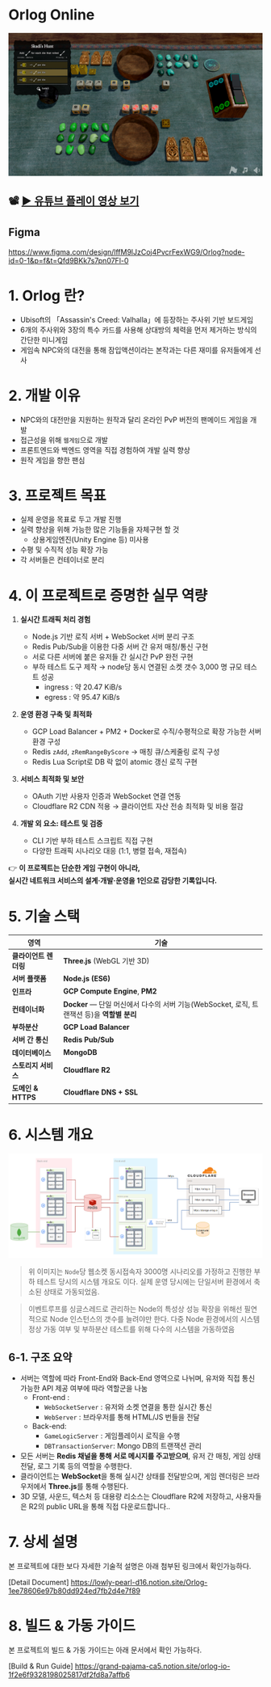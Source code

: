 # Orlog Online
![alt text](Images/thumbnail.png)



## 📽 [▶ 유튜브 플레이 영상 보기](https://www.youtube.com/watch?v=zSa8XJc0aY4)


## Figma
https://www.figma.com/design/lffM9lJzCoj4PvcrFexWG9/Orlog?node-id=0-1&p=f&t=Qfd9BKk7s7pn07Fl-0


# 1. Orlog 란?
- Ubisoft의 「Assassin's Creed: Valhalla」에 등장하는 주사위 기반 보드게임
- 6개의 주사위와 3장의 특수 카드를 사용해 상대방의 체력을 먼저 제거하는 방식의 간단한 미니게임
- 게임속 NPC와의 대전을 통해 잠입액션이라는 본작과는 다른 재미를 유저들에게 선사

# 2. 개발 이유
- NPC와의 대전만을 지원하는 원작과 달리 온라인 PvP 버전의 팬메이드 게임을 개발
- 접근성을 위해 `웹게임`으로 개발
- 프론트엔드와 백엔드 영역을 직접 경험하여 개발 실력 향상
- 원작 게임을 향한 팬심



# 3. 프로젝트 목표
- 실제 운영을 목표로 두고 개발 진행
- 실력 향상을 위해 가능한 많은 기능들을 자체구현 할 것
  - 상용게임엔진(Unity Engine 등) 미사용
- 수평 및 수직적 성능 확장 가능
- 각 서버들은 컨테이너로 분리


# 4. 이 프로젝트로 증명한 실무 역량

1. **실시간 트래픽 처리 경험**
   - Node.js 기반 로직 서버 + WebSocket 서버 분리 구조
   - Redis Pub/Sub을 이용한 다중 서버 간 유저 매칭/통신 구현
   - 서로 다른 서버에 붙은 유저들 간 실시간 PvP 완전 구현
   - 부하 테스트 도구 제작 → node당 동시 연결된 소켓 갯수 3,000 명 규모 테스트 성공
     - ingress : 약 20.47 KiB/s
     - egress : 약 95.47 KiB/s

2. **운영 환경 구축 및 최적화**
   - GCP Load Balancer + PM2 + Docker로 수직/수평적으로 확장 가능한 서버 환경 구성
   - Redis `zAdd`, `zRemRangeByScore` → 매칭 큐/스케줄링 로직 구성
   - Redis Lua Script로 DB 락 없이 atomic 갱신 로직 구현

3. **서비스 최적화 및 보안**
   - OAuth 기반 사용자 인증과 WebSocket 연결 연동
   - Cloudflare R2 CDN 적용 → 클라이언트 자산 전송 최적화 및 비용 절감

4. **개발 외 요소: 테스트 및 검증**
   - CLI 기반 부하 테스트 스크립트 직접 구현
   - 다양한 트래픽 시나리오 대응 (1:1, 병렬 접속, 재접속)

👉 **이 프로젝트는 단순한 게임 구현이 아니라,  
실시간 네트워크 서비스의 설계·개발·운영을 1인으로 감당한 기록입니다.**


# 5. 기술 스택

| **영역** | **기술** |
| --- | --- |
| **클라이언트 렌더링** | **Three.js** (WebGL 기반 3D) |****
| **서버 플랫폼** | **Node.js (ES6)** |
| **인프라** | **GCP Compute Engine**, **PM2** |
| **컨테이너화** | **Docker** — 단일 머신에서 다수의 서버 기능(WebSocket, 로직, 트랜잭션 등)을 **역할별 분리** |
| **부하분산** | **GCP Load Balancer** |
| **서버 간 통신** | **Redis Pub/Sub** |
| **데이터베이스** | **MongoDB** |
| **스토리지 서비스** | **Cloudflare R2** |
| **도메인 & HTTPS** | **Cloudflare DNS + SSL** |


# 6. 시스템 개요
![alt text](Images/architect.png)
> 위 이미지는 `Node`당 웹소켓 동시접속자 3000명 시나리오를 가정하고 진행한 부하 테스트 당시의 시스템 개요도 이다. 실제 운영 당시에는 단일서버 환경에서 축소된 상태로 가동되었음.

> 이벤트루프를 싱글스레드로 관리하는 Node의 특성상 성능 확장을 위해선 필연적으로 Node 인스턴스의 갯수를 늘려야만 한다. 다중 Node 환경에서의 시스템 정상 가동 여부 및 부하분산 테스트를 위해 다수의 시스템을 가동하였음



## 6-1. 구조 요약
- 서버는 역할에 따라 Front-End와 Back-End 영역으로 나뉘며, 유저와 직접 통신 가능한 API 제공 여부에 따라 역할군을 나눔
    - Front-end :
        - `WebSocketServer`  : 유저와 소켓 연결을 통한 실시간 통신
        - `WebServer` : 브라우저를 통해 HTML/JS 번들을 전달
    - Back-end:
        - `GameLogicServer` : 게임플레이시 로직을 수행
        - `DBTransactionServer`: Mongo DB의 트랜잭션 관리
- 모든 서버는 **Redis 채널을 통해 서로 메시지를 주고받으며**, 유저 간 매칭, 게임 상태 전달, 로그 기록 등의 역할을 수행한다.
- 클라이언트는 **WebSocket**을 통해 실시간 상태를 전달받으며, 게임 렌더링은 브라우저에서 **Three.js**를 통해 수행된다.
- 3D 모델, 사운드, 텍스처 등 대용량 리소스는 Cloudflare R2에 저장하고,
사용자들은 R2의 public URL을 통해 직접 다운로드합니다..





# 7. 상세 설명
본 프로젝트에 대한 보다 자세한 기술적 설명은 아래 첨부된 링크에서 확인가능하다.

[Detail Document]
https://lowly-pearl-d16.notion.site/Orlog-1ee78606e97b80dd924ed7fb2d4e7f89


# 8. 빌드 & 가동 가이드
본 프로젝트의 빌드 & 가동 가이드는 아래 문서에서 확인 가능하다.

[Build & Run Guide]
https://grand-pajama-ca5.notion.site/orlog-io-1f2e6f9328198025817df2fd8a7affb6
